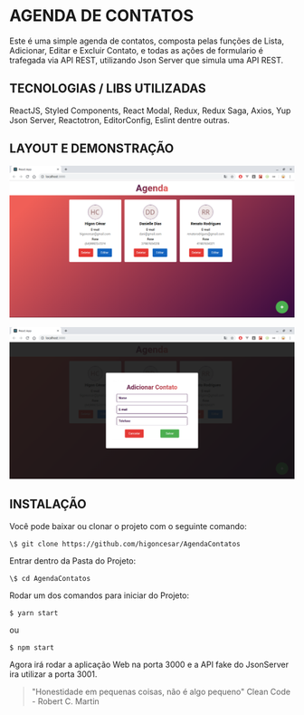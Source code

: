 # AGENDA DE CONTATOS

Este é uma simple agenda de contatos, composta pelas funções de Lista, Adicionar,
Editar e Excluir Contato, e todas as ações de formulario é trafegada via API REST, utilizando Json Server que simula uma API REST.

## TECNOLOGIAS / LIBS UTILIZADAS

ReactJS, Styled Components, React Modal, Redux, Redux Saga, Axios, Yup Json Server, Reactotron, EditorConfig, Eslint dentre outras.

## LAYOUT E DEMONSTRAÇÃO

![LISTA CONTATOS](/assets/lista-contatos.png)

![FORMULARIO](/assets/formulario.png)

## INSTALAÇÃO

Você pode baixar ou clonar o projeto com o seguinte comando:

```
\$ git clone https://github.com/higoncesar/AgendaContatos
```

Entrar dentro da Pasta do Projeto:

```
\$ cd AgendaContatos
```

Rodar um dos comandos para iniciar do Projeto:

```
$ yarn start
```

ou

```
$ npm start
```

Agora irá rodar a aplicação Web na porta 3000 e a API fake do JsonServer ira utilizar a porta 3001.

> "Honestidade em pequenas coisas, não é algo pequeno"
> Clean Code - Robert C. Martin
